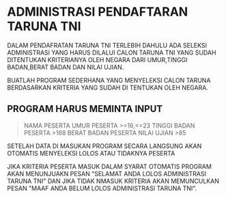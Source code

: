 # ADMINISTRASI PENDAFTARAN TARUNA TNI
DALAM PENDAFRATAN TARUNA TNI TERLEBIH DAHULU ADA SELEKSI ADMINISTRASI YANG HARUS DILALUI CALON TARUNA TNI YANG SUDAH DITENTUKAN KRITERIANYA OLEH NEGARA DARI UMUR,TINGGI BADAN,BERAT BADAN DAN NILAI UJIAN.

BUATLAH PROGRAM SEDERHANA YANG MENYELEKSI CALON TARUNA BERDASARKAN KRITERIA YANG SUDAH DI TENTUKAN OLEH NEGARA.

## PROGRAM HARUS MEMINTA INPUT
> NAMA PESERTA
> UMUR PESERTA >=16,<=23
> TINGGI BADAN PESERTA >168
> BERAT BADAN PESERTA
> NILAI UJIAN >85

SETELAH DATA DI MASUKAN PROGRAM SECARA LANGSUNG AKAN OTOMATIS MENYELEKSI LOLOS ATAU TIDAKNYA PESERTA

JIKA KRITERIA PESERTA MASUK DALAM SYARAT OTOMATIS PROGRAM AKAN MENUNJUAKN PESAN "SELAMAT ANDA LOLOS ADMINISTRASI TARUNA TNI" DAN JIKA TIDAK NMASUK KRITERIA AKAN MEMUNCULKAN PESAN "MAAF ANDA BELUM LOLOS ADMINISTRASI TARUNA TNI".
